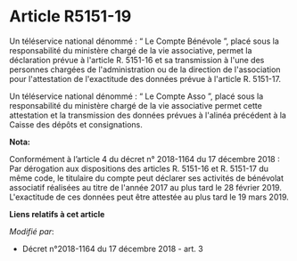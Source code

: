 # Article R5151-19

Un téléservice national dénommé : “ Le Compte Bénévole ”, placé sous la responsabilité du ministère chargé de la vie
associative, permet la déclaration prévue à l'article R. 5151-16 et sa transmission à l'une des personnes chargées de
l'administration ou de la direction de l'association pour l'attestation de l'exactitude des données prévue à l'article R.
5151-17.

Un téléservice national dénommé : “ Le Compte Asso ”, placé sous la responsabilité du ministère chargé de la vie associative
permet cette attestation et la transmission des données prévues à l'alinéa précédent à la Caisse des dépôts et consignations.

**Nota:**

Conformément à l’article 4 du décret n° 2018-1164 du 17 décembre 2018 : Par dérogation aux dispositions des articles R.
5151-16 et R. 5151-17 du même code, le titulaire du compte peut déclarer ses activités de bénévolat associatif réalisées au
titre de l'année 2017 au plus tard le 28 février 2019. L'exactitude de ces données peut être attestée au plus tard le 19 mars
2019.

**Liens relatifs à cet article**

_Modifié par_:

  - Décret n°2018-1164 du 17 décembre 2018 - art. 3
